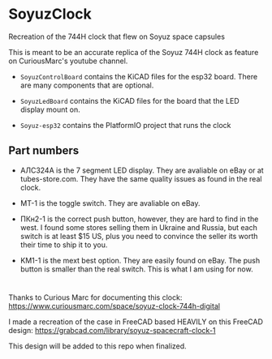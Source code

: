 # SoyuzClock
Recreation of the 744H clock that flew on Soyuz space capsules

This is meant to be an accurate replica of the Soyuz 744H clock as feature on CuriousMarc's youtube channel.

- `SoyuzControlBoard` contains the KiCAD files for the esp32 board. There are many components that are optional.

- `SoyuzLedBoard` contains the KiCAD files for the board that the LED display mount on.

- `Soyuz-esp32` contains the PlatformIO project that runs the clock

## Part numbers
- АЛС324А is the 7 segment LED display. They are avaliable on eBay or at tubes-store.com. They have the same quality issues as found in the real clock.

- МТ-1 is the toggle switch. They are avaliable on eBay.

- ПКн2-1 is the correct push button, however, they are hard to find in the west. I found some stores selling them in Ukraine and Russia, but each switch is at least $15 US, plus you need to convince the seller its worth their time to ship it to you.

- KM1-1 is the mext best option. They are easily found on eBay. The push button is smaller than the real switch. This is what I am using for now.


# 
Thanks to Curious Marc for documenting this clock: https://www.curiousmarc.com/space/soyuz-clock-744h-digital

I made a recreation of the case in FreeCAD based HEAVILY on this FreeCAD design: https://grabcad.com/library/soyuz-spacecraft-clock-1

This design will be added to this repo when finalized.
